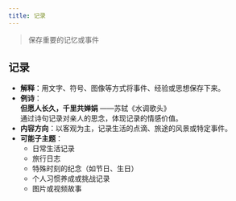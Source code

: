 ```yaml
---
title: 记录
---
```


> 保存重要的记忆或事件
## **记录**  
   - **解释**：用文字、符号、图像等方式将事件、经验或思想保存下来。  
   - **例诗**：  
     **但愿人长久，千里共婵娟** ——苏轼《水调歌头》  
     通过诗句记录对亲人的思念，体现记录的情感价值。  
   - **内容方向**：以客观为主，记录生活的点滴、旅途的风景或特定事件。  
   - **可能子主题**：  
     - 日常生活记录  
     - 旅行日志  
     - 特殊时刻的纪念（如节日、生日）  
     - 个人习惯养成或挑战记录  
     - 图片或视频故事  